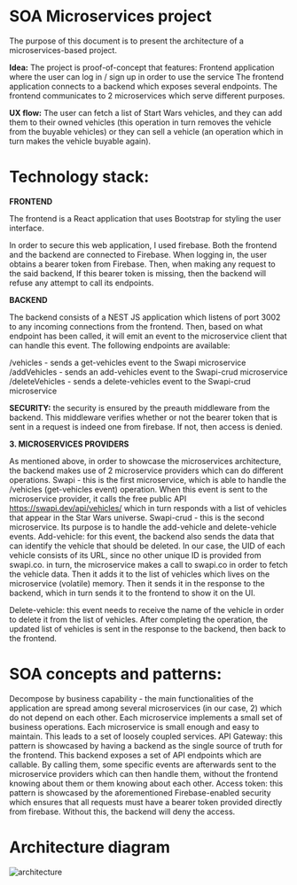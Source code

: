 # SOA Microservices project

The purpose of this document is to present the architecture of a microservices-based project.

**Idea:**
The project is proof-of-concept that features:
Frontend application where the user can log in / sign up in order to use the service
The frontend application connects to a backend which exposes several endpoints.
The frontend communicates to 2 microservices which serve different purposes.

**UX flow:**
The user can fetch a list of Start Wars vehicles, and they can add them to their owned vehicles (this operation in turn removes the vehicle from the buyable vehicles) or they can sell a vehicle (an operation which in turn makes the vehicle buyable again).

# Technology stack:

**FRONTEND**

The frontend is a React application that uses Bootstrap for styling the user interface. 

In order to secure this web application, I used firebase. Both the frontend and the backend are connected to Firebase. When logging in, the user obtains a bearer token from Firebase. Then, when making any request to the said backend, If this bearer token is missing, then the backend will refuse any attempt to call its endpoints.

**BACKEND**

The backend consists of a NEST JS application which listens of port 3002 to any incoming connections from the frontend. Then, based on what endpoint has been called, it will emit an event to the microservice client that can handle this event. The following endpoints are available:

/vehicles - sends a get-vehicles event to the Swapi microservice
/addVehicles - sends  an add-vehicles event to the Swapi-crud microservice
/deleteVehicles - sends a delete-vehicles event to the Swapi-crud microservice

**SECURITY:** the security is ensured by the preauth middleware from the backend. This middleware verifies whether or not the bearer token that is sent in a request is indeed one from firebase. If not, then access is denied. 

**3.  MICROSERVICES PROVIDERS**

As mentioned above, in order to showcase the microservices architecture, the backend makes use of 2 microservice providers which can do different operations.
Swapi - this is the first microservice, which is able to handle the /vehicles (get-vehicles event) operation. When this event is sent to the microservice provider, it calls the free public API  https://swapi.dev/api/vehicles/ which in turn responds with a list of vehicles that appear in the Star Wars universe.
Swapi-crud - this is the second microservice. Its purpose is to handle the add-vehicle and delete-vehicle events.
Add-vehicle: for this event, the backend also sends the data that can identify the vehicle that should be deleted. In our case, the UID of each vehicle consists of its URL, since no other unique ID is provided from swapi.co. in turn, the microservice makes a call to swapi.co in order to fetch the vehicle data. Then it adds it to the list of vehicles which lives on the microservice (volatile) memory. Then it sends it in the response to the backend, which in turn sends it to the frontend to show it on the UI.

Delete-vehicle: this event needs to receive the name of the vehicle in order to delete it from the list of vehicles. After completing the operation, the updated list of vehicles is sent in the response to the backend, then back to the frontend.


# SOA concepts and patterns:

Decompose by business capability - the  main functionalities of the application are spread among several microservices (in our case, 2) which do not depend on each other. Each microservice implements a small set of business operations. Each microservice is small enough and easy to maintain. This leads to a set of loosely coupled services.
API Gateway: this pattern is showcased by having a backend as the single source of truth for the frontend. This backend exposes a set of API endpoints which are callable. By calling them, some specific events are afterwards sent to the microservice providers which can then handle them, without the frontend knowing about them or them knowing about each other. 
Access token: this pattern is showcased by the aforementioned Firebase-enabled security which ensures that all requests must have a bearer token provided directly from firebase. Without this, the backend will deny the access.

# Architecture diagram
![architecture](https://imgur.com/a/74XrPSY)
